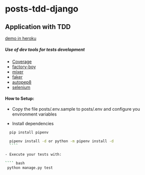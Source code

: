 # posts-tdd-django
## Application with TDD

[demo in heroku](https://postdd.herokuapp.com/)

##### Use of dev tools for tests development 

* [Coverage](https://coverage.readthedocs.io/en/coverage-5.5/)
* [factory-boy](https://factoryboy.readthedocs.io/en/stable/)
* [mixer](https://pypi.org/project/mixer/)
* [faker](https://faker.readthedocs.io/en/master/)
* [autopep8](https://pypi.org/project/autopep8/)
* [selenium](https://selenium-python.readthedocs.io/installation.html)

#### How to Setup:

 - Copy the file posts/.env.sample to posts/.env and configure you environment variables

 - Install dependencies
  ```` bash
    pip install pipenv
  ````
  
  ```` bash
    pipenv install -d or python -m pipenv install -d
 	````
  
 - Execute your tests with:
 
 ```` bash
   python manage.py test
 ````




